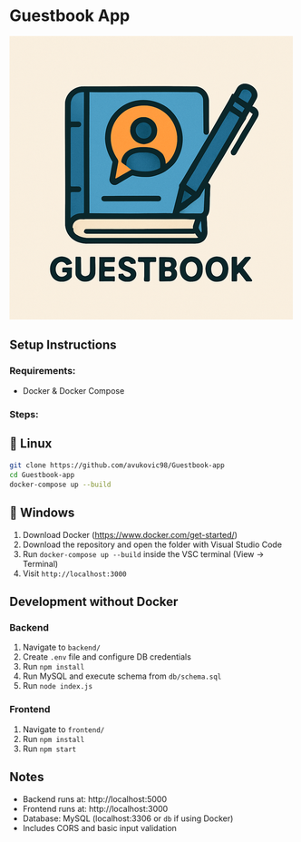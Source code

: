 # Guestbook App

![Screenshot](./assets/logo.png)

## Setup Instructions

### Requirements:
- Docker & Docker Compose 

### Steps:

## 🚀 Linux
```bash
git clone https://github.com/avukovic98/Guestbook-app
cd Guestbook-app
docker-compose up --build
```
   
## 🚀 Windows
1. Download Docker (https://www.docker.com/get-started/)
2. Download the repository and open the folder with Visual Studio Code
2. Run `docker-compose up --build`  inside the VSC terminal (View -> Terminal)
3. Visit `http://localhost:3000`

## Development without Docker

### Backend
1. Navigate to `backend/`
2. Create `.env` file and configure DB credentials
3. Run `npm install`
4. Run MySQL and execute schema from `db/schema.sql`
5. Run `node index.js`

### Frontend
1. Navigate to `frontend/`
2. Run `npm install`
3. Run `npm start`

## Notes
- Backend runs at: http://localhost:5000
- Frontend runs at: http://localhost:3000
- Database: MySQL (localhost:3306 or `db` if using Docker)
- Includes CORS and basic input validation
